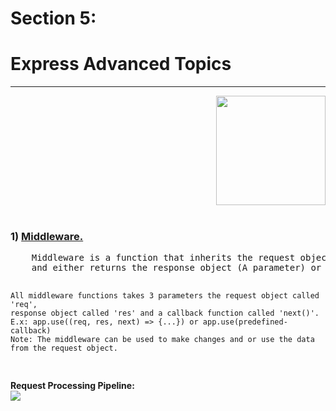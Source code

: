<div> 
<h1>Section 5:</h1>
<h1>Express Advanced Topics</h1>
 <hr style="color: black;">
 <div align="right" height="20px">
<a href="https://www.npmjs.com/package/express"><img width="175px" src="https://i.cloudup.com/zfY6lL7eFa-3000x3000.png"></a>
</div>
 </div>



<br>

<h3>1) <a href="http://expressjs.com/en/guide/using-middleware.html">Middleware.</a></h3>
<div>
<pre>
    Middleware is a function that inherits the request object (A parameter) from the <a href="https://dzone.com/articles/understanding-middleware-pattern-in-expressjs">Request Processing Pipeline</a>
    and either returns the response object (A parameter) or returns the next middleware function in the pipeline.

    All middleware functions takes 3 parameters the request object called 'req', 
    response object called 'res' and a callback function called 'next()'. 
    E.x: app.use((req, res, next) => {...}) or app.use(predefined-callback)  
    Note: The middleware can be used to make changes and or use the data from the request object. 
</pre>
<b align="center" >Request Processing Pipeline:</b>
<br>
<img align="center" src="https://vietcanho.files.wordpress.com/2016/06/middleware.png?w=1462">
<br>

</div>